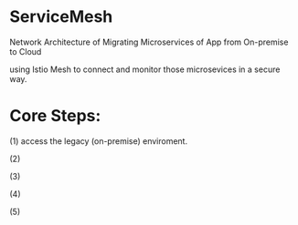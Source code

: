 # ServiceMesh
Network Architecture of Migrating Microservices of App from On-premise to Cloud

using Istio Mesh to connect and monitor those microsevices in a secure way.

# Core Steps:

(1) access the legacy (on-premise) enviroment.

(2)

(3)

(4)

(5)
